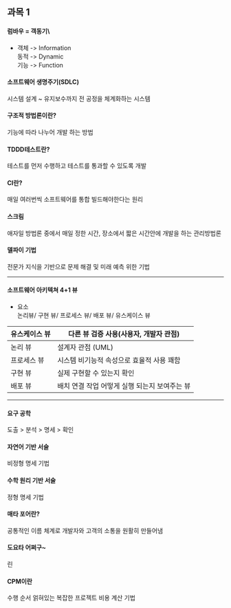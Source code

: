 ## 과목 1

#### 럼바우 = 객동기\

* 객체 -> Information\
동적 -> Dynamic\
기능 -> Function

#### 소프트웨어 생명주기(SDLC)
시스템 설계 ~ 유지보수까지 전 공정을 체계화하는 시스템

#### 구조적 방법론이란?
기능에 따라 나누어 개발 하는 방법

#### TDDD테스트란?
테스트를 먼저 수행하고 테스트를 통과할 수 있도록 개발

#### CI란?
매일 여러번씩 소프트웨어를 통합 빌드해야한다는 원리

#### 스크림
애자일 방법론 중에서 매일 정한 시간, 장소에서
짧은 시간안에 개발을 하는 관리방법론

#### 델파이 기법
전문가 지식을 기반으로 문제 해결 및 미래 예측 위한 기법

----
#### 소프트웨어 아키텍쳐 4+1 뷰

* 요소\
논리뷰/ 구현 뷰/ 프로세스 뷰/ 배포 뷰/ 유스케이스 뷰


| 유스케이스 뷰 | 다른 뷰 검증 사용(사용자, 개발자 관점)    |
|---------|----------------------------|
| 논리 뷰    | 설계자 관점 (UML)               |
| 프로세스 뷰  | 시스템 비기능적 속성으로 효율적 사용 꽤함    |
| 구현 뷰    | 실제 구현할 수 있는지 확인            |
| 배포 뷰    | 배치 연결 작업 어떻게 실행 되는지 보여주는 뷰 |

----
#### 요구 공학
도출 > 분석 > 명세 > 확인

#### 자연어 기반 서술
비정형 명세 기법

#### 수학 원리 기반 서술
정형 명세 기법

#### 매타 포어란?
공통적인 이름 체계로 개발자와 고객의 소통을 원활히 만들어냄

#### 도요타 어쩌구~
린

#### CPM이란
수행 순서 얽혀있는 복잡한 프로젝트 비용 계산 기법

